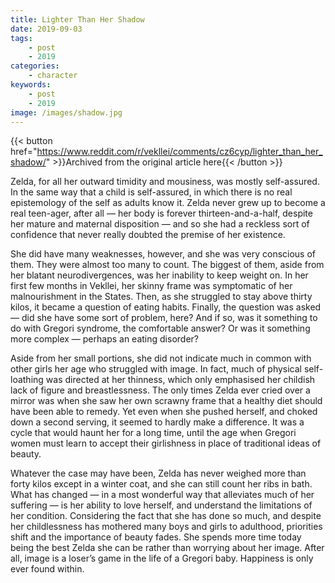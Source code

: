 ```yaml
---
title: Lighter Than Her Shadow
date: 2019-09-03
tags:
    - post
    - 2019
categories:
    - character
keywords:
    - post
    - 2019
image: /images/shadow.jpg
---
```

{{< button href="https://www.reddit.com/r/vekllei/comments/cz6cyp/lighter_than_her_shadow/" >}}Archived from the original article here{{< /button >}}

Zelda, for all her outward timidity and mousiness, was mostly self-assured. In the same way that a child is self-assured, in which there is no real epistemology of the self as adults know it. Zelda never grew up to become a real teen-ager, after all — her body is forever thirteen-and-a-half, despite her mature and maternal disposition — and so she had a reckless sort of confidence that never really doubted the premise of her existence.

She did have many weaknesses, however, and she was very conscious of them. They were almost too many to count. The biggest of them, aside from her blatant neurodivergences, was her inability to keep weight on. In her first few months in Vekllei, her skinny frame was symptomatic of her malnourishment in the States. Then, as she struggled to stay above thirty kilos, it became a question of eating habits. Finally, the question was asked — did she have some sort of problem, here? And if so, was it something to do with Gregori syndrome, the comfortable answer? Or was it something more complex — perhaps an eating disorder?

Aside from her small portions, she did not indicate much in common with other girls her age who struggled with image. In fact, much of physical self-loathing was directed at her thinness, which only emphasised her childish lack of figure and breastlessness. The only times Zelda ever cried over a mirror was when she saw her own scrawny frame that a healthy diet should have been able to remedy. Yet even when she pushed herself, and choked down a second serving, it seemed to hardly make a difference. It was a cycle that would haunt her for a long time, until the age when Gregori women must learn to accept their girlishness in place of traditional ideas of beauty.

Whatever the case may have been, Zelda has never weighed more than forty kilos except in a winter coat, and she can still count her ribs in bath. What has changed — in a most wonderful way that alleviates much of her suffering — is her ability to love herself, and understand the limitations of her condition. Considering the fact that she has done so much, and despite her childlessness has mothered many boys and girls to adulthood, priorities shift and the importance of beauty fades. She spends more time today being the best Zelda she can be rather than worrying about her image. After all, image is a loser’s game in the life of a Gregori baby. Happiness is only ever found within.
